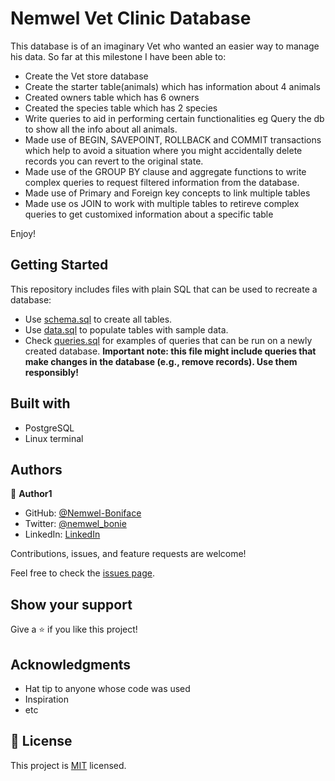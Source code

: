 # Nemwel Vet Clinic Database

This database is of an imaginary Vet who wanted an easier way to manage his data. So far at this milestone I have been able to:
- Create the Vet store database
- Create the starter table(animals) which has information about 4 animals
- Created owners table which has 6 owners
- Created the species table which has 2 species
- Write queries to aid in performing certain functionalities eg Query the db to show all the info about all animals.
- Made use of BEGIN, SAVEPOINT, ROLLBACK and COMMIT transactions which help to avoid a situation where you might accidentally delete records you can revert to the original state.
- Made use of the GROUP BY clause and aggregate functions to write complex queries to request filtered information from the database.
- Made use of Primary and Foreign key concepts to link multiple tables
- Made use os JOIN to work with multiple tables to retireve complex queries to get customixed information about a specific table


Enjoy!


## Getting Started

This repository includes files with plain SQL that can be used to recreate a database:

- Use [schema.sql](./schema.sql) to create all tables.
- Use [data.sql](./data.sql) to populate tables with sample data.
- Check [queries.sql](./queries.sql) for examples of queries that can be run on a newly created database. **Important note: this file might include queries that make changes in the database (e.g., remove records). Use them responsibly!**

## Built with

- PostgreSQL
- Linux terminal


## Authors

👤 **Author1**

- GitHub: [@Nemwel-Boniface ](https://github.com/Nemwel-Boniface)
- Twitter: [@nemwel_bonie](https://twitter.com/nemwel_bonie)
- LinkedIn: [LinkedIn](https://www.linkedin.com/in/nemwel-nyandoro-aa1b2620b/)

Contributions, issues, and feature requests are welcome!

Feel free to check the [issues page](https://github.com/Nemwel-Boniface/Nemwel-VetClinic-db/issues).

## Show your support

Give a ⭐️ if you like this project!

## Acknowledgments

- Hat tip to anyone whose code was used
- Inspiration
- etc

## 📝 License

This project is [MIT](./MIT.md) licensed.
